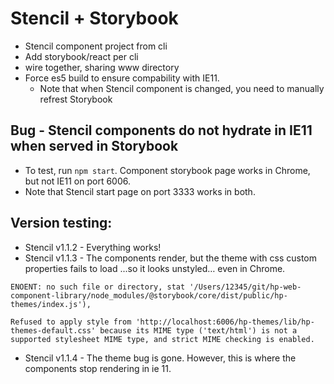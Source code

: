 # Stencil + Storybook

* Stencil component project from cli
* Add storybook/react per cli
* wire together, sharing www directory
* Force es5 build to ensure compability with IE11.
  * Note that when Stencil component is changed, you need to manually refrest Storybook

## Bug - Stencil components do not hydrate in IE11 when served in Storybook
* To test, run `npm start`.  Component storybook page works in Chrome, but not IE11 on port 6006.
* Note that Stencil start page on port 3333 works in both.

## Version testing:
- Stencil v1.1.2 - Everything works!
- Stencil v1.1.3 - The components render, but the theme with css custom properties fails to load  ...so it looks unstyled… even in Chrome.
```
ENOENT: no such file or directory, stat '/Users/12345/git/hp-web-component-library/node_modules/@storybook/core/dist/public/hp-themes/index.js'),

Refused to apply style from 'http://localhost:6006/hp-themes/lib/hp-themes-default.css' because its MIME type ('text/html') is not a supported stylesheet MIME type, and strict MIME checking is enabled.
```

- Stencil v1.1.4 - The theme bug is gone.  However, this is where the components stop rendering in ie 11.
